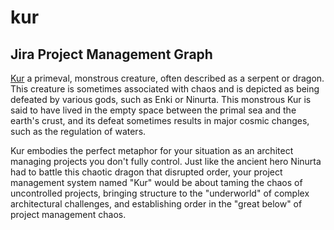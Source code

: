 # kur

## Jira Project Management Graph

[Kur](https://www.mifologia.com/myths/sumerian-myths/the-slaying-of-the-dragon-kur/) a primeval, monstrous creature, often described as a serpent or dragon. This creature is sometimes associated with chaos and is depicted as being defeated by various gods, such as Enki or Ninurta. This monstrous Kur is said to have lived in the empty space between the primal sea and the earth's crust, and its defeat sometimes results in major cosmic changes, such as the regulation of waters.

Kur embodies the perfect metaphor for your situation as an architect managing projects you don't fully control. Just like the ancient hero Ninurta had to battle this chaotic dragon that disrupted order, your project management system named "Kur" would be about taming the chaos of uncontrolled projects, bringing structure to the "underworld" of complex architectural challenges, and establishing order in the "great below" of project management chaos.


